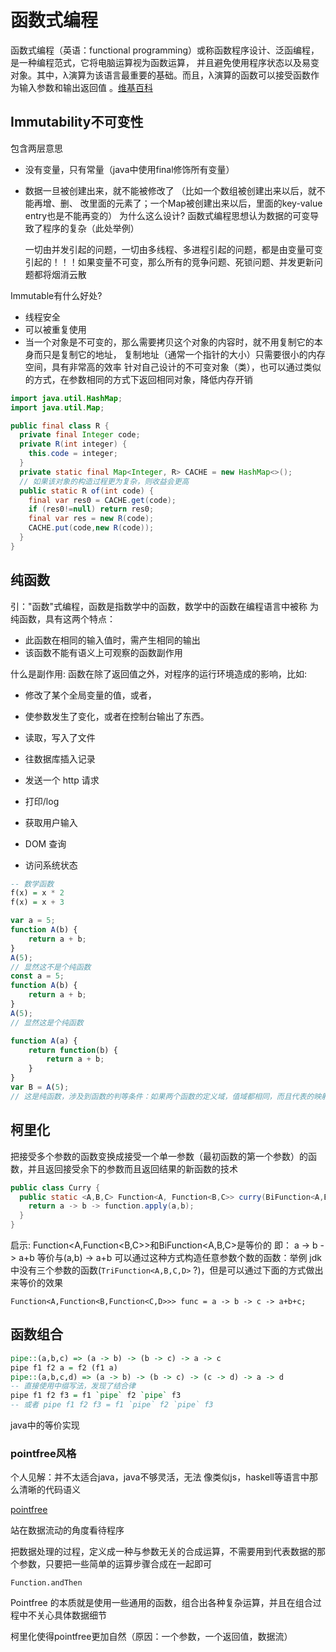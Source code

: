 # 函数式编程

函数式编程（英语：functional programming）或称函数程序设计、泛函编程，是一种编程范式，它将电脑运算视为函数运算，
并且避免使用程序状态以及易变对象。其中，λ演算为该语言最重要的基础。而且，λ演算的函数可以接受函数作为输入参数和输出返回值
。[维基百科](https://zh.wikipedia.org/wiki/%E5%87%BD%E6%95%B0%E5%BC%8F%E7%BC%96%E7%A8%8B)

## Immutability不可变性

包含两层意思
- 没有变量，只有常量（java中使用final修饰所有变量）
- 数据一旦被创建出来，就不能被修改了 （比如一个数组被创建出来以后，就不能再增、删、
  改里面的元素了；一个Map被创建出来以后，里面的key-value entry也是不能再变的）
为什么这么设计?
  函数式编程思想认为数据的可变导致了程序的复杂（此处举例）
  
  一切由并发引起的问题，一切由多线程、多进程引起的问题，都是由变量可变引起的！！！如果变量不可变，那么所有的竞争问题、死锁问题、并发更新问题都将烟消云散
  
Immutable有什么好处?
- 线程安全
- 可以被重复使用
- 当一个对象是不可变的，那么需要拷贝这个对象的内容时，就不用复制它的本身而只是复制它的地址，
  复制地址（通常一个指针的大小）只需要很小的内存空间，具有非常高的效率
针对自己设计的不可变对象（类），也可以通过类似的方式，在参数相同的方式下返回相同对象，降低内存开销

```java
import java.util.HashMap;
import java.util.Map;

public final class R {
  private final Integer code;
  private R(int integer) {
    this.code = integer;
  }
  private static final Map<Integer, R> CACHE = new HashMap<>();
  // 如果该对象的构造过程更为复杂，则收益会更高
  public static R of(int code) { 
    final var res0 = CACHE.get(code);
    if (res0!=null) return res0;
    final var res = new R(code);
    CACHE.put(code,new R(code));
  }
}
```

## 纯函数
引："函数"式编程，函数是指数学中的函数，数学中的函数在编程语言中被称
为纯函数，具有这两个特点：
- 此函数在相同的输入值时，需产生相同的输出
- 该函数不能有语义上可观察的函数副作用

什么是副作用: 函数在除了返回值之外，对程序的运行环境造成的影响，比如:

- 修改了某个全局变量的值，或者，
- 使参数发生了变化，或者在控制台输出了东西。

- 读取，写入了文件
- 往数据库插入记录
- 发送一个 http 请求
- 打印/log
- 获取用户输入
- DOM 查询
- 访问系统状态

```haskell
-- 数学函数
f(x) = x * 2
f(x) = x + 3
```
```javascript
var a = 5;
function A(b) {
    return a + b;
}
A(5);
// 显然这不是个纯函数
const a = 5;
function A(b) {
    return a + b;
}
A(5);
// 显然这是个纯函数

function A(a) {
    return function(b) {
        return a + b;
    }
}
var B = A(5);
// 这是纯函数，涉及到函数的判等条件：如果两个函数的定义域，值域都相同，而且代表的映射关系都一直，那么这两个函数是相等的
```



## 柯里化

把接受多个参数的函数变换成接受一个单一参数（最初函数的第一个参数）的函数，并且返回接受余下的参数而且返回结果的新函数的技术

```java
public class Curry {
  public static <A,B,C> Function<A, Function<B,C>> curry(BiFunction<A,B,C> function) {
    return a -> b -> function.apply(a,b);
  }
}
```

启示: Function<A,Function<B,C>>和BiFunction<A,B,C>是等价的
即： a -> b -> a+b 等价与(a,b) -> a+b
可以通过这种方式构造任意参数个数的函数：举例
jdk中没有三个参数的函数(```TriFunction<A,B,C,D>``` ?)，但是可以通过下面的方式做出来等价的效果

```Function<A,Function<B,Function<C,D>>> func = a -> b -> c -> a+b+c;```
## 函数组合
```haskell
pipe::(a,b,c) => (a -> b) -> (b -> c) -> a -> c
pipe f1 f2 a = f2 (f1 a)
pipe::(a,b,c,d) => (a -> b) -> (b -> c) -> (c -> d) -> a -> d
-- 直接使用中缀写法，发现了结合律
pipe f1 f2 f3 = f1 `pipe` f2 `pipe` f3
-- 或者 pipe f1 f2 f3 = f1 `pipe` f2 `pipe` f3
```
java中的等价实现

### pointfree风格
个人见解：并不太适合java，java不够灵活，无法
像类似js，haskell等语言中那么清晰的代码语义

[pointfree](https://www.ruanyifeng.com/blog/2017/03/pointfree.html)

站在数据流动的角度看待程序

把数据处理的过程，定义成一种与参数无关的合成运算，不需要用到代表数据的那个参数，只要把一些简单的运算步骤合成在一起即可

```Function.andThen```

Pointfree 的本质就是使用一些通用的函数，组合出各种复杂运算，并且在组合过程中不关心具体数据细节

柯里化使得pointfree更加自然（原因：一个参数，一个返回值，数据流）